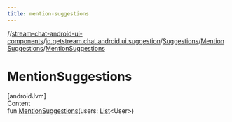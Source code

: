 ```yaml
---
title: mention-suggestions
---
```

//[stream-chat-android-ui-components](../../../../index.md)/[io.getstream.chat.android.ui.suggestion](../../index.md)/[Suggestions](../index.md)/[MentionSuggestions](index.md)/[MentionSuggestions](MentionSuggestions.md)



# MentionSuggestions  
[androidJvm]  
Content  
fun [MentionSuggestions](MentionSuggestions.md)(users: [List](https://kotlinlang.org/api/latest/jvm/stdlib/kotlin.collections/-list/index.html)&lt;User&gt;)  



